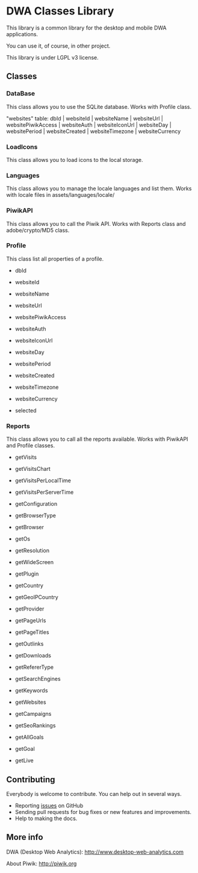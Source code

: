 # DWA Classes Library

This library is a common library for the desktop and mobile DWA applications.

You can use it, of course, in other project.

This library is under LGPL v3 license.


## Classes

### DataBase

This class allows you to use the SQLite database. Works with Profile class.

"websites" table: dbId | websiteId | websiteName | websiteUrl | websitePiwikAccess | websiteAuth | websiteIconUrl | websiteDay | websitePeriod | websiteCreated | websiteTimezone | websiteCurrency


### LoadIcons

This class allows you to load icons to the local storage.

### Languages

This class allows you to manage the locale languages and list them. Works with locale files in assets/languages/locale/ 

### PiwikAPI

This class allows you to call the Piwik API. Works with Reports class and adobe/crypto/MD5 class.

### Profile

This class list all properties of a profile.

* dbId
* websiteId
* websiteName
* websiteUrl
* websitePiwikAccess
* websiteAuth
* websiteIconUrl
* websiteDay
* websitePeriod
* websiteCreated
* websiteTimezone
* websiteCurrency

* selected

### Reports

This class allows you to call all the reports available. Works with PiwikAPI and Profile classes.

* getVisits
* getVisitsChart
* getVisitsPerLocalTime
* getVisitsPerServerTime
* getConfiguration
* getBrowserType
* getBrowser
* getOs
* getResolution
* getWideScreen
* getPlugin
* getCountry
* getGeoIPCountry
* getProvider

* getPageUrls
* getPageTitles
* getOutlinks
* getDownloads

* getRefererType
* getSearchEngines
* getKeywords
* getWebsites
* getCampaigns
* getSeoRankings

* getAllGoals
* getGoal

* getLive

## Contributing

Everybody is welcome to contribute. You can help out in several ways.

- Reporting [issues](https://github.com/DesktopWebAnalytics/DWAClassesLibrary/issues) on GitHub
- Sending pull requests for bug fixes or new features and improvements.
- Help to making the docs.


## More info

DWA (Desktop Web Analytics): http://www.desktop-web-analytics.com

About Piwik: http://piwik.org